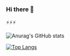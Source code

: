 ### Hi there 👋
⚡⚡⚡
<!--
**Glorious-TaehanL/Glorious-TaehanL** is a ✨ _special_ ✨ repository because its `README.md` (this file) appears on your GitHub profile.

Here are some ideas to get you started:

- 🔭 I’m currently working on ...
- 🌱 I’m currently learning ...
- 👯 I’m looking to collaborate on ...
- 🤔 I’m looking for help with ...
- 💬 Ask me about ...
- 📫 How to reach me: ...
- 😄 Pronouns: ...
- ⚡ Fun fact: ...
-->

![Anurag's GitHub stats](https://github-readme-stats.vercel.app/api?username=Glorious-TaehanL&show_icons=true&theme=transparent)

[![Top Langs](https://github-readme-stats.vercel.app/api/top-langs/?username=Glorious-TaehanL&layout=compact&theme=transparent)](https://github.com/Glorious-TaehanL/github-readme-stats)
